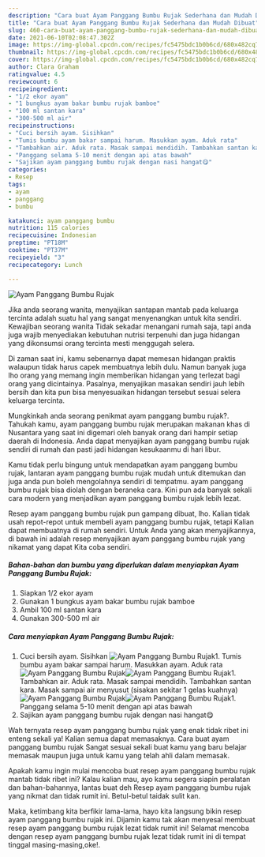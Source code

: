```yaml
---
description: "Cara buat Ayam Panggang Bumbu Rujak Sederhana dan Mudah Dibuat"
title: "Cara buat Ayam Panggang Bumbu Rujak Sederhana dan Mudah Dibuat"
slug: 460-cara-buat-ayam-panggang-bumbu-rujak-sederhana-dan-mudah-dibuat
date: 2021-06-10T02:08:47.302Z
image: https://img-global.cpcdn.com/recipes/fc5475bdc1b0b6cd/680x482cq70/ayam-panggang-bumbu-rujak-foto-resep-utama.jpg
thumbnail: https://img-global.cpcdn.com/recipes/fc5475bdc1b0b6cd/680x482cq70/ayam-panggang-bumbu-rujak-foto-resep-utama.jpg
cover: https://img-global.cpcdn.com/recipes/fc5475bdc1b0b6cd/680x482cq70/ayam-panggang-bumbu-rujak-foto-resep-utama.jpg
author: Clara Graham
ratingvalue: 4.5
reviewcount: 6
recipeingredient:
- "1/2 ekor ayam"
- "1 bungkus ayam bakar bumbu rujak bamboe"
- "100 ml santan kara"
- "300-500 ml air"
recipeinstructions:
- "Cuci bersih ayam. Sisihkan"
- "Tumis bumbu ayam bakar sampai harum. Masukkan ayam. Aduk rata"
- "Tambahkan air. Aduk rata. Masak sampai mendidih. Tambahkan santan kara. Masak sampai air menyusut (sisakan sekitar 1 gelas kuahnya)"
- "Panggang selama 5-10 menit dengan api atas bawah"
- "Sajikan ayam panggang bumbu rujak dengan nasi hangat😋"
categories:
- Resep
tags:
- ayam
- panggang
- bumbu

katakunci: ayam panggang bumbu 
nutrition: 115 calories
recipecuisine: Indonesian
preptime: "PT18M"
cooktime: "PT37M"
recipeyield: "3"
recipecategory: Lunch

---
```



![Ayam Panggang Bumbu Rujak](https://img-global.cpcdn.com/recipes/fc5475bdc1b0b6cd/680x482cq70/ayam-panggang-bumbu-rujak-foto-resep-utama.jpg)

Jika anda seorang wanita, menyajikan santapan mantab pada keluarga tercinta adalah suatu hal yang sangat menyenangkan untuk kita sendiri. Kewajiban seorang  wanita Tidak sekadar menangani rumah saja, tapi anda juga wajib menyediakan kebutuhan nutrisi terpenuhi dan juga hidangan yang dikonsumsi orang tercinta mesti menggugah selera.

Di zaman  saat ini, kamu sebenarnya dapat memesan hidangan praktis walaupun tidak harus capek membuatnya lebih dulu. Namun banyak juga lho orang yang memang ingin memberikan hidangan yang terlezat bagi orang yang dicintainya. Pasalnya, menyajikan masakan sendiri jauh lebih bersih dan kita pun bisa menyesuaikan hidangan tersebut sesuai selera keluarga tercinta. 



Mungkinkah anda seorang penikmat ayam panggang bumbu rujak?. Tahukah kamu, ayam panggang bumbu rujak merupakan makanan khas di Nusantara yang saat ini digemari oleh banyak orang dari hampir setiap daerah di Indonesia. Anda dapat menyajikan ayam panggang bumbu rujak sendiri di rumah dan pasti jadi hidangan kesukaanmu di hari libur.

Kamu tidak perlu bingung untuk mendapatkan ayam panggang bumbu rujak, lantaran ayam panggang bumbu rujak mudah untuk ditemukan dan juga anda pun boleh mengolahnya sendiri di tempatmu. ayam panggang bumbu rujak bisa diolah dengan beraneka cara. Kini pun ada banyak sekali cara modern yang menjadikan ayam panggang bumbu rujak lebih lezat.

Resep ayam panggang bumbu rujak pun gampang dibuat, lho. Kalian tidak usah repot-repot untuk membeli ayam panggang bumbu rujak, tetapi Kalian dapat membuatnya di rumah sendiri. Untuk Anda yang akan menyajikannya, di bawah ini adalah resep menyajikan ayam panggang bumbu rujak yang nikamat yang dapat Kita coba sendiri.

<!--inarticleads1-->

##### Bahan-bahan dan bumbu yang diperlukan dalam menyiapkan Ayam Panggang Bumbu Rujak:

1. Siapkan 1/2 ekor ayam
1. Gunakan 1 bungkus ayam bakar bumbu rujak bamboe
1. Ambil 100 ml santan kara
1. Gunakan 300-500 ml air




<!--inarticleads2-->

##### Cara menyiapkan Ayam Panggang Bumbu Rujak:

1. Cuci bersih ayam. Sisihkan
<img src="https://img-global.cpcdn.com/steps/e19b1c9306f1dcea/160x128cq70/ayam-panggang-bumbu-rujak-langkah-memasak-1-foto.jpg" alt="Ayam Panggang Bumbu Rujak">1. Tumis bumbu ayam bakar sampai harum. Masukkan ayam. Aduk rata
<img src="https://img-global.cpcdn.com/steps/c84c1b5935cca654/160x128cq70/ayam-panggang-bumbu-rujak-langkah-memasak-2-foto.jpg" alt="Ayam Panggang Bumbu Rujak"><img src="https://img-global.cpcdn.com/steps/ab9c2031e18422fd/160x128cq70/ayam-panggang-bumbu-rujak-langkah-memasak-2-foto.jpg" alt="Ayam Panggang Bumbu Rujak">1. Tambahkan air. Aduk rata. Masak sampai mendidih. Tambahkan santan kara. Masak sampai air menyusut (sisakan sekitar 1 gelas kuahnya)
<img src="https://img-global.cpcdn.com/steps/d3d2b34c888463ad/160x128cq70/ayam-panggang-bumbu-rujak-langkah-memasak-3-foto.jpg" alt="Ayam Panggang Bumbu Rujak"><img src="https://img-global.cpcdn.com/steps/8a219196828f5a8e/160x128cq70/ayam-panggang-bumbu-rujak-langkah-memasak-3-foto.jpg" alt="Ayam Panggang Bumbu Rujak">1. Panggang selama 5-10 menit dengan api atas bawah
1. Sajikan ayam panggang bumbu rujak dengan nasi hangat😋




Wah ternyata resep ayam panggang bumbu rujak yang enak tidak ribet ini enteng sekali ya! Kalian semua dapat memasaknya. Cara buat ayam panggang bumbu rujak Sangat sesuai sekali buat kamu yang baru belajar memasak maupun juga untuk kamu yang telah ahli dalam memasak.

Apakah kamu ingin mulai mencoba buat resep ayam panggang bumbu rujak mantab tidak ribet ini? Kalau kalian mau, ayo kamu segera siapin peralatan dan bahan-bahannya, lantas buat deh Resep ayam panggang bumbu rujak yang nikmat dan tidak rumit ini. Betul-betul taidak sulit kan. 

Maka, ketimbang kita berfikir lama-lama, hayo kita langsung bikin resep ayam panggang bumbu rujak ini. Dijamin kamu tak akan menyesal membuat resep ayam panggang bumbu rujak lezat tidak rumit ini! Selamat mencoba dengan resep ayam panggang bumbu rujak lezat tidak rumit ini di tempat tinggal masing-masing,oke!.

